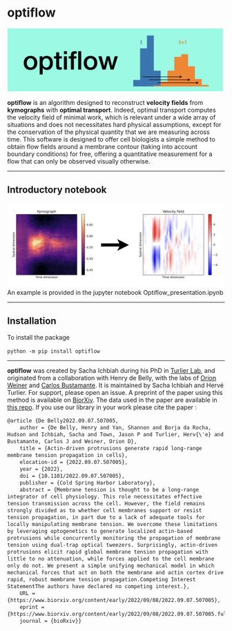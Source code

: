 # optiflow
<img src="Images/optiflow_logo.png" alt="drawing" width="500"/>

**optiflow** is an algorithm designed to reconstruct **velocity fields** from **kymographs** with **optimal transport**. Indeed, optimal transport computes the velocity field of minimal work, which is relevant under a wide array of situations and does not necessitates hard physical assumptions, except for the conservation of the physical quantity that we are measuring across time.
This software is designed to offer cell biologists a simple method to obtain flow fields around a membrane contour (taking into account boundary conditions) for free, offering a quantitative measurement for a flow that can only be observed visually otherwise.


---
## Introductory notebook
<img src="Images/optiflow_example.png" alt="drawing" width="500"/>
An example is provided in the jupyter notebook Optiflow_presentation.ipynb

---

## Installation
To install the package 

`python -m pip install optiflow`

---

**optiflow** was created by Sacha Ichbiah during his PhD in [Turlier Lab](https://www.turlierlab.com), and originated from a collaboration with Henry de Belly, with the labs of [Orion Weiner](https://weinerlab.com) and [Carlos Bustamante](https://bustamante.berkeley.edu). It is maintained by Sacha Ichbiah and Hervé Turlier. For support, please open an issue.
A preprint of the paper using this method is available on [BiorXiv](https://www.biorxiv.org/content/10.1101/2022.09.07.507005v1). The data used in the paper are available in [this repo](https://github.com/VirtualEmbryo/membrane-cortex-tension). If you use our library in your work please cite the paper : 

```
@article {De Belly2022.09.07.507005,
	author = {De Belly, Henry and Yan, Shannon and Borja da Rocha, Hudson and Ichbiah, Sacha and Town, Jason P and Turlier, Herv{\'e} and Bustamante, Carlos J and Weiner, Orion D},
	title = {Actin-driven protrusions generate rapid long-range membrane tension propagation in cells},
	elocation-id = {2022.09.07.507005},
	year = {2022},
	doi = {10.1101/2022.09.07.507005},
	publisher = {Cold Spring Harbor Laboratory},
	abstract = {Membrane tension is thought to be a long-range integrator of cell physiology. This role necessitates effective tension transmission across the cell. However, the field remains strongly divided as to whether cell membranes support or resist tension propagation, in part due to a lack of adequate tools for locally manipulating membrane tension. We overcome these limitations by leveraging optogenetics to generate localized actin-based protrusions while concurrently monitoring the propagation of membrane tension using dual-trap optical tweezers. Surprisingly, actin-driven protrusions elicit rapid global membrane tension propagation with little to no attenuation, while forces applied to the cell membrane only do not. We present a simple unifying mechanical model in which mechanical forces that act on both the membrane and actin cortex drive rapid, robust membrane tension propagation.Competing Interest StatementThe authors have declared no competing interest.},
	URL = {https://www.biorxiv.org/content/early/2022/09/08/2022.09.07.507005},
	eprint = {https://www.biorxiv.org/content/early/2022/09/08/2022.09.07.507005.full.pdf},
	journal = {bioRxiv}}


